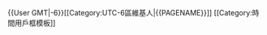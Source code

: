 {{User GMT|-6}}<includeonly>[[Category:UTC-6區維基人|{{PAGENAME}}]]</includeonly><noinclude>
[[Category:時間用戶框模板]]
</noinclude>